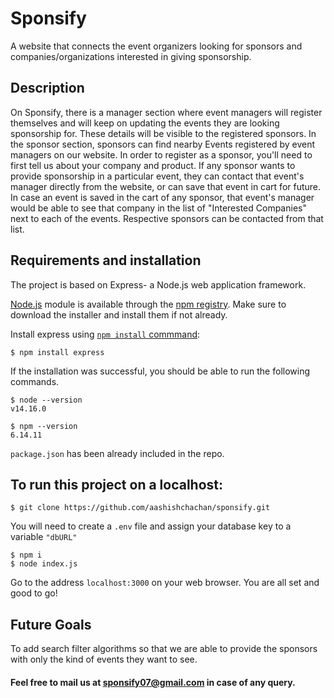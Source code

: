 # Sponsify

A website that connects the event organizers looking for sponsors and companies/organizations interested in giving sponsorship. 



## Description

On Sponsify, there is a manager section where event managers will register themselves and will keep on updating the events they are looking sponsorship for. These details will be visible to the registered sponsors. In the sponsor section, sponsors can find nearby Events registered by event managers on our website. In order to register as a sponsor, you'll need to first tell us about your company and product. If any sponsor wants to provide sponsorship in a particular event, they can contact that event's manager directly from the website, or can save that event in cart for future. In case an event is saved in the cart of any sponsor, that event's manager would be able to see that company in the list of "Interested Companies" next to each of the events. Respective sponsors can be contacted from that list.



## Requirements and installation

The project is based on Express- a Node.js web application framework. 

[Node.js](https://nodejs.org/en/) module is available through the [npm registry](https://www.npmjs.com/). Make sure to download the installer and install them if not already.

Install express using [```npm install``` commmand](https://docs.npmjs.com/downloading-and-installing-packages-locally):

    $ npm install express
    
If the installation was successful, you should be able to run the following commands.

    $ node --version
    v14.16.0
    
    $ npm --version
    6.14.11


``` package.json ``` has been already included in the repo.



## To run this project on a localhost:

```
$ git clone https://github.com/aashishchachan/sponsify.git
```
You will need to create a ```.env``` file and assign your database key to a variable ```"dbURL"```
```   
$ npm i
$ node index.js
```
Go to the address ```localhost:3000``` on your web browser.
You are all set and good to go!



## Future Goals

To add search filter algorithms so that we are able to provide the sponsors with only the kind of events they want to see.


#### Feel free to mail us at sponsify07@gmail.com in case of any query.




